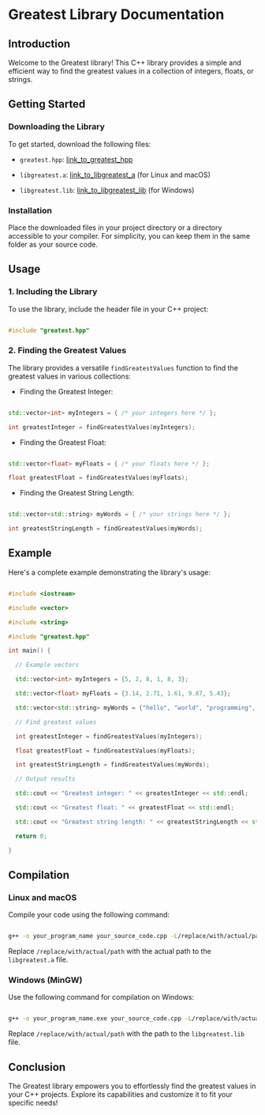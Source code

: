 # Greatest Library Documentation

## Introduction

Welcome to the Greatest library! This C++ library provides a simple and efficient way to find the greatest values in a collection of integers, floats, or strings.

## Getting Started

### Downloading the Library

To get started, download the following files:

- `greatest.hpp`: [link_to_greatest_hpp]([link_to_greatest_hpp])

- `libgreatest.a`: [link_to_libgreatest_a](https://github.com/gundeeps247/goa/blob/main/libgreatest.a) (for Linux and macOS)

- `libgreatest.lib`: [link_to_libgreatest_lib](https://github.com/gundeeps247/goa/blob/main/libgreatest.lib) (for Windows)

### Installation

Place the downloaded files in your project directory or a directory accessible to your compiler. For simplicity, you can keep them in the same folder as your source code.

## Usage

### 1. Including the Library

To use the library, include the header file in your C++ project:

```cpp

#include "greatest.hpp"

```

### 2. Finding the Greatest Values

The library provides a versatile `findGreatestValues` function to find the greatest values in various collections:

- Finding the Greatest Integer:

```cpp

std::vector<int> myIntegers = { /* your integers here */ };

int greatestInteger = findGreatestValues(myIntegers);

```

- Finding the Greatest Float:

```cpp

std::vector<float> myFloats = { /* your floats here */ };

float greatestFloat = findGreatestValues(myFloats);

```

- Finding the Greatest String Length:

```cpp

std::vector<std::string> myWords = { /* your strings here */ };

int greatestStringLength = findGreatestValues(myWords);

```

## Example

Here's a complete example demonstrating the library's usage:

```cpp

#include <iostream>

#include <vector>

#include <string>

#include "greatest.hpp"

int main() {

  // Example vectors

  std::vector<int> myIntegers = {5, 2, 8, 1, 8, 3};

  std::vector<float> myFloats = {3.14, 2.71, 1.61, 9.87, 5.43};

  std::vector<std::string> myWords = {"hello", "world", "programming", "is", "fun"};

  // Find greatest values

  int greatestInteger = findGreatestValues(myIntegers);

  float greatestFloat = findGreatestValues(myFloats);

  int greatestStringLength = findGreatestValues(myWords);

  // Output results

  std::cout << "Greatest integer: " << greatestInteger << std::endl;

  std::cout << "Greatest float: " << greatestFloat << std::endl;

  std::cout << "Greatest string length: " << greatestStringLength << std::endl;

  return 0;

}

```

## Compilation

### Linux and macOS

Compile your code using the following command:

```bash

g++ -o your_program_name your_source_code.cpp -L/replace/with/actual/path -lgreatest

```

Replace `/replace/with/actual/path` with the actual path to the `libgreatest.a` file.

### Windows (MinGW)

Use the following command for compilation on Windows:

```bash

g++ -o your_program_name.exe your_source_code.cpp -L/replace/with/actual/path -lgreatest

```

Replace `/replace/with/actual/path` with the path to the `libgreatest.lib` file.

## Conclusion

The Greatest library empowers you to effortlessly find the greatest values in your C++ projects. Explore its capabilities and customize it to fit your specific needs!
